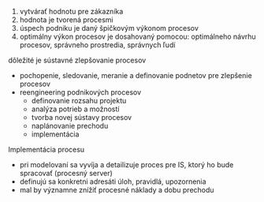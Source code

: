 1. vytvárať hodnotu pre zákazníka
2. hodnota je tvorená procesmi
3. úspech podniku je daný špičkovým výkonom procesov
4. optimálny výkon procesov je dosahovaný pomocou: optimálneho návrhu procesov, správneho prostredia, správnych ľudí

dôležité je sústavné zlepšovanie procesov
- pochopenie, sledovanie, meranie a definovanie podnetov pre zlepšenie procesov
- reengineering podnikových procesov
	- definovanie rozsahu projektu
	- analýza potrieb a možností
	- tvorba novej sústavy procesov
	- naplánovanie prechodu
	- implementácia

Implementácia procesu
- pri modelovaní sa vyvíja a detailizuje proces pre IS, ktorý ho bude spracovať (procesný server)
- definujú sa konkretni adresáti úloh, pravidlá, upozornenia
- mal by významne znížiť procesné náklady a dobu prechodu
